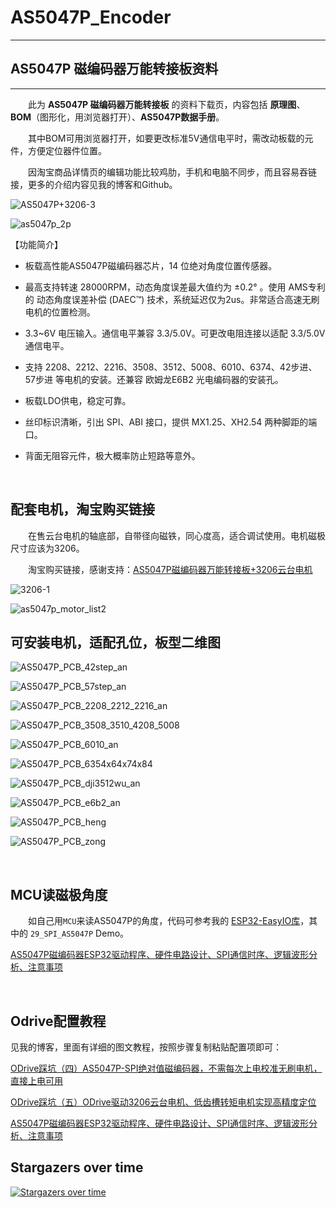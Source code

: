 # AS5047P_Encoder

***
## AS5047P 磁编码器万能转接板资料
***

&emsp;&emsp;此为 **AS5047P 磁编码器万能转接板** 的资料下载页，内容包括 **原理图**、**BOM**（图形化，用浏览器打开）、**AS5047P数据手册**。

&emsp;&emsp;其中BOM可用浏览器打开，如要更改标准5V通信电平时，需改动板载的元件，方便定位器件位置。

&emsp;&emsp;因淘宝商品详情页的编辑功能比较鸡肋，手机和电脑不同步，而且容易吞链接，更多的介绍内容见我的博客和Github。

![AS5047P+3206-3](image/AS5047P+3206-3.jpg)

![as5047p_2p](image/as5047p_2p.jpg)

【功能简介】

- 板载高性能AS5047P磁编码器芯片，14 位绝对角度位置传感器。

- 最高支持转速 28000RPM，动态角度误差最大值约为 ±0.2° 。使用 AMS专利的 动态角度误差补偿 (DAEC™) 技术，系统延迟仅为2us。非常适合高速无刷电机的位置检测。

- 3.3~6V 电压输入。通信电平兼容 3.3/5.0V。可更改电阻连接以适配 3.3/5.0V 通信电平。

- 支持 2208、2212、2216、3508、3512、5008、6010、6374、42步进、57步进 等电机的安装。还兼容 欧姆龙E6B2 光电编码器的安装孔。

- 板载LDO供电，稳定可靠。

- 丝印标识清晰，引出 SPI、ABI 接口，提供 MX1.25、XH2.54 两种脚距的端口。

- 背面无阻容元件，极大概率防止短路等意外。

<br/>

## 配套电机，淘宝购买链接

&emsp;&emsp;在售云台电机的轴底部，自带径向磁铁，同心度高，适合调试使用。电机磁极尺寸应该为3206。

&emsp;&emsp;淘宝购买链接，感谢支持：[AS5047P磁编码器万能转接板+3206云台电机](https://m.tb.cn/h.f9jDK1C?sm=46441a)

![3206-1](image/3206-1.jpg)

![as5047p_motor_list2](image/as5047p_motor_list2.jpg)

## 可安装电机，适配孔位，板型二维图

![AS5047P_PCB_42step_an](image/AS5047P_PCB_42step_an.png)

![AS5047P_PCB_57step_an](image/AS5047P_PCB_57step_an.png)

![AS5047P_PCB_2208_2212_2216_an](image/AS5047P_PCB_2208_2212_2216_an.png)

![AS5047P_PCB_3508_3510_4208_5008](image/AS5047P_PCB_3508_3510_4208_5008.png)

![AS5047P_PCB_6010_an](image/AS5047P_PCB_6010_an.png)

![AS5047P_PCB_6354x64x74x84](image/AS5047P_PCB_6354x64x74x84.png)

![AS5047P_PCB_dji3512wu_an](image/AS5047P_PCB_dji3512wu_an.png)

![AS5047P_PCB_e6b2_an](image/AS5047P_PCB_e6b2_an.png)

![AS5047P_PCB_heng](image/AS5047P_PCB_heng.png)

![AS5047P_PCB_zong](image/AS5047P_PCB_zong.png)

<br>


## MCU读磁极角度

&emsp;&emsp;如自己用`MCU`来读AS5047P的角度，代码可参考我的 [ESP32-EasyIO库](https://github.com/ZhiliangMa/easyio-lib-for-esp32)，其中的 `29_SPI_AS5047P` Demo。

[AS5047P磁编码器ESP32驱动程序、硬件电路设计、SPI通信时序、逻辑波形分析、注意事项](https://blog.csdn.net/Mark_md/article/details/119645201?ops_request_misc=%257B%2522request%255Fid%2522%253A%2522164166922716780261920995%2522%252C%2522scm%2522%253A%252220140713.130102334.pc%255Fblog.%2522%257D&request_id=164166922716780261920995&biz_id=0&utm_medium=distribute.pc_search_result.none-task-blog-2~blog~first_rank_ecpm_v1~rank_v31_ecpm-1-119645201.nonecase&utm_term=5047&spm=1018.2226.3001.4450)

<br/>

## Odrive配置教程

见我的博客，里面有详细的图文教程，按照步骤复制粘贴配置项即可：

[ODrive踩坑（四）AS5047P-SPI绝对值磁编码器，不需每次上电校准无刷电机，直接上电可用](https://blog.csdn.net/Mark_md/article/details/119774663?ops_request_misc=%257B%2522request%255Fid%2522%253A%2522164161160716780274135519%2522%252C%2522scm%2522%253A%252220140713.130102334.pc%255Fblog.%2522%257D&request_id=164161160716780274135519&biz_id=0&utm_medium=distribute.pc_search_result.none-task-blog-2~blog~first_rank_ecpm_v1~rank_v31_ecpm-1-119774663.nonecase&utm_term=odrive&spm=1018.2226.3001.4450)

[ODrive踩坑（五）ODrive驱动3206云台电机、低齿槽转矩电机实现高精度定位](https://blog.csdn.net/Mark_md/article/details/119860059?ops_request_misc=%257B%2522request%255Fid%2522%253A%2522164161160716780274135519%2522%252C%2522scm%2522%253A%252220140713.130102334.pc%255Fblog.%2522%257D&request_id=164161160716780274135519&biz_id=0&utm_medium=distribute.pc_search_result.none-task-blog-2~blog~first_rank_ecpm_v1~rank_v31_ecpm-5-119860059.nonecase&utm_term=odrive&spm=1018.2226.3001.4450)

[AS5047P磁编码器ESP32驱动程序、硬件电路设计、SPI通信时序、逻辑波形分析、注意事项](https://blog.csdn.net/Mark_md/article/details/119645201?ops_request_misc=%257B%2522request%255Fid%2522%253A%2522164166922716780261920995%2522%252C%2522scm%2522%253A%252220140713.130102334.pc%255Fblog.%2522%257D&request_id=164166922716780261920995&biz_id=0&utm_medium=distribute.pc_search_result.none-task-blog-2~blog~first_rank_ecpm_v1~rank_v31_ecpm-1-119645201.nonecase&utm_term=5047&spm=1018.2226.3001.4450)

## Stargazers over time 

[![Stargazers over time](https://starchart.cc/ZhiliangMa/AS5047P_Encoder.svg)](https://starchart.cc/ZhiliangMa/AS5047P_Encoder)   
